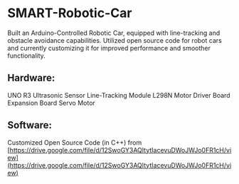 # SMART-Robotic-Car

Built an Arduino-Controlled Robotic Car, equipped with line-tracking and obstacle avoidance capabilities. Utilized open source code for robot cars and currently customizing it for improved performance and smoother functionality. 

## Hardware:
UNO R3
Ultrasonic Sensor
Line-Tracking Module
L298N Motor Driver Board
Expansion Board
Servo Motor

## Software:
Customized Open Source Code (in C++) from [https://drive.google.com/file/d/12SwoGY3AQItytIacevuDWoJWJo0FR1cH/view](https://drive.google.com/file/d/12SwoGY3AQItytIacevuDWoJWJo0FR1cH/view) 
